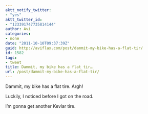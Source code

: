 ```yaml
---
aktt_notify_twitter:
- "yes"
aktt_twitter_id:
- "123391747735814144"
author: Avi
categories:
- none
date: "2011-10-10T09:37:39Z"
guid: http://aviflax.com/post/dammit-my-bike-has-a-flat-tir/
id: 1582
tags:
- tweet
title: Dammit, my bike has a flat tir…
url: /post/dammit-my-bike-has-a-flat-tir/
---
```

Dammit, my bike has a flat tire. Argh!

Luckily, I noticed before I got on the road.

I&#8217;m gonna get another Kevlar tire.